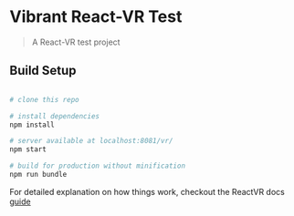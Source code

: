 # Vibrant React-VR Test

> A React-VR test project

## Build Setup

``` bash

# clone this repo

# install dependencies
npm install

# server available at localhost:8081/vr/
npm start

# build for production without minification
npm run bundle

```

For detailed explanation on how things work, checkout the ReactVR docs [guide](https://facebookincubator.github.io/react-vr/)
